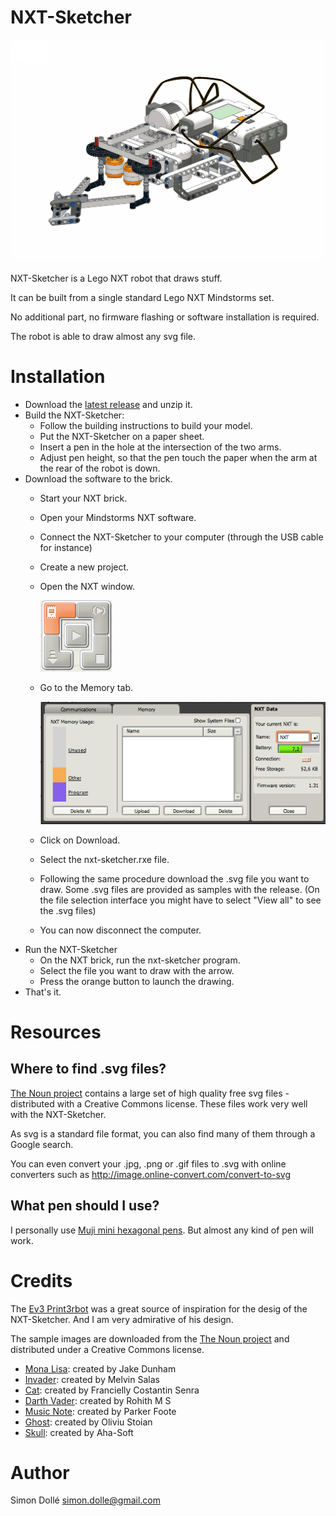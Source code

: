 # NXT-Sketcher

![NXT-Sketcher 3D view](building_instructions_files/cover.png?raw=true)

NXT-Sketcher is a Lego NXT robot that draws stuff.

It can be built from a single standard Lego NXT Mindstorms set.

No additional part, no firmware flashing or software installation is required.

The robot is able to draw almost any svg file.

# Installation

- Download the [latest release](https://github.com/simondolle/nxt-sketcher/releases/download/v0.2/nxt-sketcher.zip) and unzip it.
- Build the NXT-Sketcher:
  - Follow the building instructions to build your model.
  - Put the NXT-Sketcher on a paper sheet.
  - Insert a pen in the hole at the intersection of the two arms.
  - Adjust pen height, so that the pen touch the paper when the arm at the rear of the robot is down.
- Download the software to the brick.
  - Start your NXT brick.
  - Open your Mindstorms NXT software.
  - Connect the NXT-Sketcher to your computer (through the USB cable for instance)
  - Create a new project.
  - Open the NXT window.

    ![NXT-window](images/NXT-window.png?raw=true)

  - Go to the Memory tab.

    ![NXT-window](images/Memory-tab.png?raw=true)

  - Click on Download.
  - Select the nxt-sketcher.rxe file.
  - Following the same procedure download the .svg file you want to draw.
    Some .svg files are provided as samples with the release.
    (On the file selection interface you might have to select "View all" to see the .svg files)
  - You can now disconnect the computer.
- Run the NXT-Sketcher
  - On the NXT brick, run the nxt-sketcher program.
  - Select the file you want to draw with the arrow.
  - Press the orange button to launch the drawing.
- That's it.

# Resources

## Where to find .svg files?

[The Noun project](https://thenounproject.com/) contains a large set of high quality free svg files - distributed with a Creative Commons license.
These files work very well with the NXT-Sketcher.

As svg is a standard file format, you can also find many of them through a Google search.

You can even convert your .jpg, .png or .gif files to .svg with online converters such as http://image.online-convert.com/convert-to-svg

## What pen should I use?

I personally use [Muji mini hexagonal pens](http://www.muji.eu/pages/online.asp?Sec=13&Sub=53&PID=6554).
But almost any kind of pen will work.

# Credits

The [Ev3 Print3rbot](http://www.ev3dev.org/projects/2015/05/06/EV3-Print3rbot/) was a great source of inspiration for the desig of the NXT-Sketcher.
And I am very admirative of his design.

The sample images are downloaded from the [The Noun project](https://thenounproject.com/) and distributed under a Creative Commons license.
- [Mona Lisa](https://thenounproject.com/search/?q=mona+lisa&i=281407): created by Jake Dunham
- [Invader](https://thenounproject.com/term/space-invader/87949/): created by Melvin Salas
- [Cat](https://thenounproject.com/term/cat/70130/): created by Francielly Costantin Senra
- [Darth Vader](https://thenounproject.com/term/darth-vader/65913/): created by Rohith M S
- [Music Note](https://thenounproject.com/term/music-note/55429/): created by Parker Foote
- [Ghost](https://thenounproject.com/term/ghost/275911/): created by Oliviu Stoian
- [Skull](https://thenounproject.com/term/death/195701/): created by Aha-Soft

# Author

Simon Dollé <simon.dolle@gmail.com>